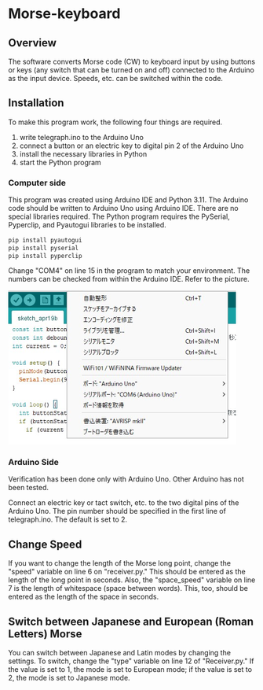 # Morse-keyboard
## Overview

The software converts Morse code (CW) to keyboard input by using buttons or keys (any switch that can be turned on and off) connected to the Arduino as the input device. Speeds, etc. can be switched within the code.

## Installation

To make this program work, the following four things are required.

1. write telegraph.ino to the Arduino Uno
2. connect a button or an electric key to digital pin 2 of the Arduino Uno
3. install the necessary libraries in Python
4. start the Python program

### Computer side

This program was created using Arduino IDE and Python 3.11. The Arduino code should be written to Arduino Uno using Arduino IDE. There are no special libraries required. The Python program requires the PySerial, Pyperclip, and Pyautogui libraries to be installed.

```
pip install pyautogui
pip install pyserial
pip install pyperclip
```

Change "COM4" on line 15 in the program to match your environment. The numbers can be checked from within the Arduino IDE. Refer to the picture.

![Arduino-IDE](/arduino-ide.jpg) 

### Arduino Side

Verification has been done only with Arduino Uno. Other Arduino has not been tested.

Connect an electric key or tact switch, etc. to the two digital pins of the Arduino Uno. The pin number should be specified in the first line of telegraph.ino. The default is set to 2.

## Change Speed

If you want to change the length of the Morse long point, change the "speed" variable on line 6 on "receiver.py." This should be entered as the length of the long point in seconds. Also, the "space_speed" variable on line 7 is the length of whitespace (space between words). This, too, should be entered as the length of the space in seconds.

## Switch between Japanese and European (Roman Letters) Morse

You can switch between Japanese and Latin modes by changing the settings. To switch, change the "type" variable on line 12 of "Receiver.py." If the value is set to 1, the mode is set to European mode; if the value is set to 2, the mode is set to Japanese mode.

